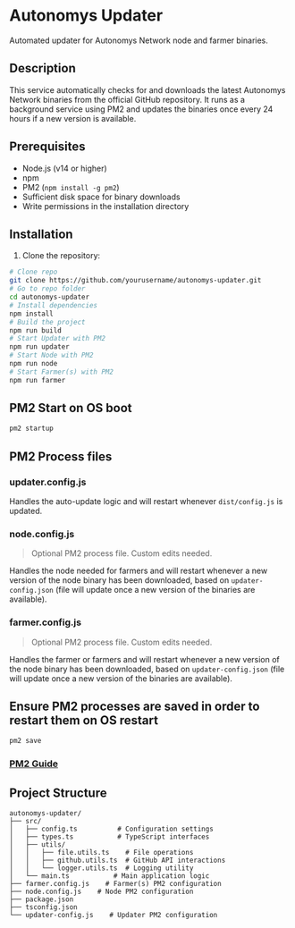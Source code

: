 # Autonomys Updater

Automated updater for Autonomys Network node and farmer binaries.

## Description

This service automatically checks for and downloads the latest Autonomys Network binaries from the official GitHub repository. It runs as a background service using PM2 and updates the binaries once every 24 hours if a new version is available.

## Prerequisites

- Node.js (v14 or higher)
- npm
- PM2 (`npm install -g pm2`)
- Sufficient disk space for binary downloads
- Write permissions in the installation directory

## Installation

1. Clone the repository:

```bash
# Clone repo
git clone https://github.com/yourusername/autonomys-updater.git
# Go to repo folder
cd autonomys-updater
# Install dependencies
npm install
# Build the project
npm run build
# Start Updater with PM2
npm run updater
# Start Node with PM2
npm run node
# Start Farmer(s) with PM2
npm run farmer
```

## PM2 Start on OS boot

```bash
pm2 startup
```

## PM2 Process files

### updater.config.js

Handles the auto-update logic and will restart whenever `dist/config.js` is updated.

### node.config.js

> Optional PM2 process file. Custom edits needed.

Handles the node needed for farmers and will restart whenever a new version of the node binary has been downloaded, based on `updater-config.json` (file will update once a new version of the binaries are available).

### farmer.config.js

> Optional PM2 process file. Custom edits needed.

Handles the farmer or farmers and will restart whenever a new version of the node binary has been downloaded, based on `updater-config.json` (file will update once a new version of the binaries are available).

## Ensure PM2 processes are saved in order to restart them on OS restart

```bash
pm2 save
```

### [PM2 Guide](https://pm2.keymetrics.io/docs/usage/quick-start/)

## Project Structure

```plaintext
autonomys-updater/
├── src/
│   ├── config.ts          # Configuration settings
│   ├── types.ts           # TypeScript interfaces
│   ├── utils/
│   │   ├── file.utils.ts    # File operations
│   │   ├── github.utils.ts  # GitHub API interactions
│   │   └── logger.utils.ts  # Logging utility
│   └── main.ts           # Main application logic
├── farmer.config.js    # Farmer(s) PM2 configuration
├── node.config.js    # Node PM2 configuration
├── package.json
├── tsconfig.json
└── updater-config.js    # Updater PM2 configuration
```

